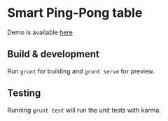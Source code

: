 # Smart Ping-Pong table

Demo is available [here](http://compatibl-kyiv.github.io/ping-pong-table/demo/)

## Build & development

Run `grunt` for building and `grunt serve` for preview.

## Testing

Running `grunt test` will run the unit tests with karma.
